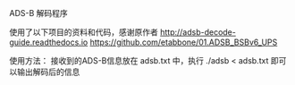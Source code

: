 ADS-B 解码程序

使用了以下项目的资料和代码，感谢原作者
http://adsb-decode-guide.readthedocs.io
https://github.com/etabbone/01.ADSB_BSBv6_UPS

使用方法：
接收到的ADS-B信息放在 adsb.txt 中，执行 
./adsb < adsb.txt 即可以输出解码后的信息



